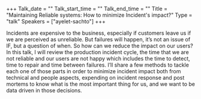 +++
Talk_date = ""
Talk_start_time = ""
Talk_end_time = ""
Title = "Maintaining Reliable systems: How to minimize Incident's impact?"
Type = "talk"
Speakers = ["ayelet-sachto"]
+++

Incidents are expensive to the business, especially if customers leave us if we are perceived as unreliable. But failures will happen, it’s not an issue of IF, but a question of when. So how can we reduce the impact on our users? In this talk, I will review the production incident cycle, the time that we are not reliable and our users are not happy which includes the time to detect, time to repair and time between failures. I’ll share a few methods to tackle each one of those parts in order to minimize incident impact both from technical and people aspects, expending on incident response and post mortems to know what is the most important thing for us, and we want to be data driven in those decisions.
